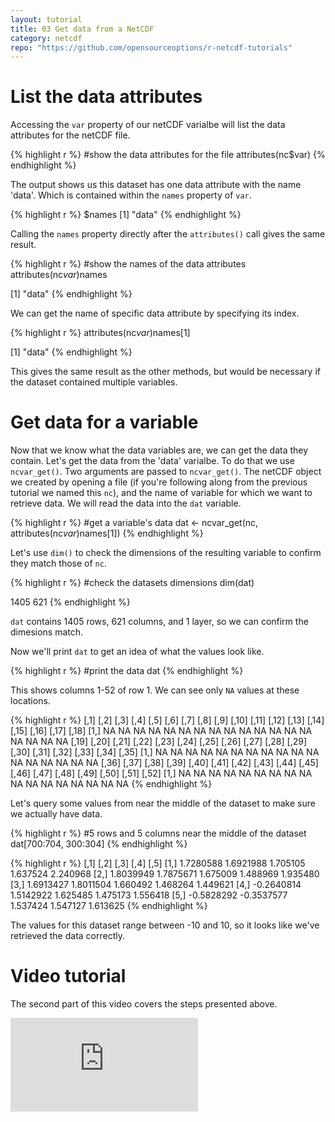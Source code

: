 ```yaml
---
layout: tutorial
title: 03 Get data from a NetCDF
category: netcdf
repo: "https://github.com/opensourceoptions/r-netcdf-tutorials"
---
```


# List the data attributes
Accessing the `var` property of our netCDF varialbe will list the data attributes for the netCDF file.

{% highlight r %}
#show the data attributes for the file
attributes(nc$var)
{% endhighlight %}

The output shows us this dataset has one data attribute with the name 'data'. Which is contained within the `names` property of `var`.

{% highlight r %}
$names
[1] "data"
{% endhighlight %}

Calling the `names` property directly after the `attributes()` call gives the same result.

{% highlight r %}
#show the names of the data attributes
attributes(nc$var)$names

[1] "data"
{% endhighlight %}

We can get the name of specific data attribute by specifying its index.

{% highlight r %}
attributes(nc$var)$names[1]

[1] "data"
{% endhighlight %}

This gives the same result as the other methods, but would be necessary if the dataset contained multiple variables.

# Get data for a variable
Now that we know what the data variables are, we can get the data they contain. Let's get the data from the 'data' varialbe. To do that we use `ncvar_get()`. Two arguments are passed to `ncvar_get()`. The netCDF object we created by opening a file (if you're following along from the previous tutorial we named this `nc`), and the name of variable for which we want to retrieve data. We will read the data into the `dat` variable.

{% highlight r %}
#get a variable's data
dat <- ncvar_get(nc, attributes(nc$var)$names[1])
{% endhighlight %}

Let's use `dim()` to check the dimensions of the resulting variable to confirm they match those of `nc`.

{% highlight r %}
#check the datasets dimensions
dim(dat)

1405  621
{% endhighlight %}

`dat` contains 1405 rows, 621 columns, and 1 layer, so we can confirm the dimesions match.

Now we'll print `dat` to get an idea of what the values look like. 

{% highlight r %}
#print the data
dat
{% endhighlight %}

This shows columns 1-52 of row 1. We can see only `NA` values at these locations.

{% highlight r %}
        [,1] [,2] [,3] [,4] [,5] [,6] [,7] [,8] [,9] [,10] [,11] [,12] [,13] [,14] [,15] [,16] [,17] [,18]
   [1,]   NA   NA   NA   NA   NA   NA   NA   NA   NA    NA    NA    NA    NA    NA    NA    NA    NA    NA
        [,19] [,20] [,21] [,22] [,23] [,24] [,25] [,26] [,27] [,28] [,29] [,30] [,31] [,32] [,33] [,34] [,35]
   [1,]    NA    NA    NA    NA    NA    NA    NA    NA    NA    NA    NA    NA    NA    NA    NA    NA    NA
        [,36] [,37] [,38] [,39] [,40] [,41] [,42] [,43] [,44] [,45] [,46] [,47] [,48] [,49] [,50] [,51] [,52]
   [1,]    NA    NA    NA    NA    NA    NA    NA    NA    NA    NA    NA    NA    NA    NA    NA    NA    NA
{% endhighlight %}

Let's query some values from near the middle of the dataset to make sure we actually have data.

{% highlight r %}
#5 rows and 5 columns near the middle of the dataset
dat[700:704, 300:304]
{% endhighlight %}

{% highlight r %}
           [,1]       [,2]     [,3]     [,4]     [,5]
[1,]  1.7280588  1.6921988 1.705105 1.637524 2.240968
[2,]  1.8039949  1.7875671 1.675009 1.488969 1.935480
[3,]  1.6913427  1.8011504 1.660492 1.468264 1.449621
[4,] -0.2640814  1.5142922 1.625485 1.475173 1.556418
[5,] -0.5828292 -0.3537577 1.537424 1.547127 1.613625
{% endhighlight %}

The values for this dataset range between -10 and 10, so it looks like we've retrieved the data correctly. 

# Video tutorial
The second part of this video covers the steps presented above.

<div class="intrinsic-container intrinsic-container-ws"><iframe src="https://www.youtube.com/embed/DvfTZSJLRfw" frameborder="0" allowfullscreen></iframe></div>